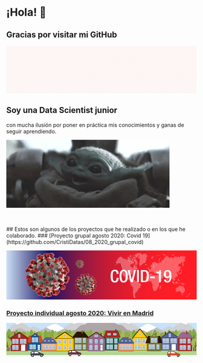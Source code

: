 # ¡Hola! 👋
## Gracias por visitar mi GitHub
<img src="https://github.com/CristiDatas/DataScience/blob/master/others/git_images/%40CristiDatas.gif">

## Soy una Data Scientist junior
con mucha ilusión por poner en práctica mis conocimientos y ganas de seguir aprendiendo.

<img src="https://github.com/CristiDatas/DataScience/blob/master/others/git_images/baby_yoda.gif">
<p>&nbsp;</p>
## Estos son algunos de los proyectos que he realizado o en los que he colaborado.
### [Proyecto grupal agosto 2020: Covid 19](https://github.com/CristiDatas/08_2020_grupal_covid)


[![Proyecto grupal agosto 2020: Covid 19](https://github.com/CristiDatas/08_2020_grupal_covid/blob/main/resources/images/covid.png "Proyecto grupal agosto 2020: Covid 19")](https://github.com/CristiDatas/08_2020_grupal_covid "Proyecto grupal agosto 2020: Covid 19")

### [Proyecto individual agosto 2020: Vivir en Madrid](https://github.com/CristiDatas/08_2020_individual_viviendas)

[![Proyecto individual agosto 2020: Vivir en Madrid](https://github.com/CristiDatas/08_2020_individual_viviendas/blob/main/resources/images/housesbanner.png "Proyecto individual agosto 2020: Vivir en Madrid")](https://github.com/CristiDatas/08_2020_individual_viviendas "Proyecto individual agosto 2020: Vivir en Madrid")


<!--
# ¡Hola! 👋





<img src="https://diocesanos.es/blogs/equipotic/wp-content/uploads/sites/2/2020/06/banner_1_opt2.gif">

<p>&nbsp;</p>
<p><a href="https://github.com/CristiDatas/heroku_mental_gym/blob/main/api.py" title="API mental gym">API</a></p>






**CristiDatas/CristiDatas** is a ✨ _special_ ✨ repository because its `README.md` (this file) appears on your GitHub profile.

Here are some ideas to get you started:

- 🔭 I’m currently working on ...
- 🌱 I’m currently learning ...
- 👯 I’m looking to collaborate on ...
- 🤔 I’m looking for help with ...
- 💬 Ask me about ...
- 📫 How to reach me: ...
- 😄 Pronouns: ...
- ⚡ Fun fact: ...
-->
